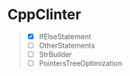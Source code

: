 # CppClinter
> - [x] IfElseStatement
> - [ ] OtherStatements  
> - [ ] StrBuilder  
> - [ ] PointersTreeOptimization
